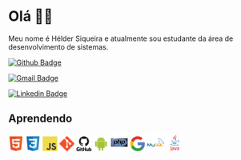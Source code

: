 # Olá 👋🏾

Meu nome é Hélder Siqueira e atualmente sou estudante da área de desenvolvimento de sistemas.

[![Github Badge](https://img.shields.io/badge/-HelderSiqueira-6633cc?style=flat-square&labelColor=6633cc&logo=Github&logoColor=white&link=https://github.com/HelderSiqueira/)](https://github.com/HelderSiqueira/) 

[![Gmail Badge](https://img.shields.io/badge/-helder.erik.he@gmail.com-6633cc?style=flat-square&logo=Gmail&logoColor=white&link=mailto:helder.erik.he@gmail.com)](mailto:helder.erik.he@gmail.com)

[![Linkedin Badge](https://img.shields.io/badge/-HélderSiqueira-6633cc?style=flat-square&logo=Linkedin&logoColor=white&link=https://www.linkedin.com/in/helderSiqueira/)](https://www.linkedin.com/in/helderSiqueira/) 

## Aprendendo

<img src="https://raw.githubusercontent.com/devicons/devicon/master/icons/html5/html5-original.svg" alt="HTML5" width="30" heigth="30" style="max-width:100%;" title="HTML5"></img>
<img src="https://raw.githubusercontent.com/devicons/devicon/master/icons/css3/css3-original.svg" alt="CSS3" width="30" heigth="30" style="max-width:100%;" title="CSS3"></img>
<img src="https://raw.githubusercontent.com/devicons/devicon/master/icons/javascript/javascript-original.svg" alt="JavaScript" width="30" heigth="30" style="max-width:100%;" title="JavaScript"></img>
<img src="https://raw.githubusercontent.com/devicons/devicon/master/icons/git/git-original.svg" alt="Git" width="30" heigth="30" style="max-width:100%;" title="Git"></img>
<img src="https://raw.githubusercontent.com/devicons/devicon/master/icons/github/github-original-wordmark.svg" alt="GitHub" width="30" heigth="30" style="max-width:100%;" title="GitHub"></img>
<img src="https://raw.githubusercontent.com/devicons/devicon/master/icons/android/android-original.svg" alt="Android" width="30" heigth="30" style="max-width:100%;" title="Android"></img>
<img src="https://raw.githubusercontent.com/devicons/devicon/master/icons/php/php-original.svg" alt="php" width="35" heigth="35" style="max-width:100%;" title="php"></img>
<img src="https://raw.githubusercontent.com/devicons/devicon/master/icons/google/google-original.svg" alt="Google"  width="30" heigth="30" style="max-width:100%;" title="Google"></img>
<img src="https://raw.githubusercontent.com/devicons/devicon/master/icons/mysql/mysql-original-wordmark.svg" alt="MySql" width="35" heigth="35" style="max-width:100%;" title="MySql"></img>
<img src="https://raw.githubusercontent.com/devicons/devicon/master/icons/java/java-original-wordmark.svg" alt="Java" width="35" heigth="35" style="max-width:100%;" title="Java"></img>
